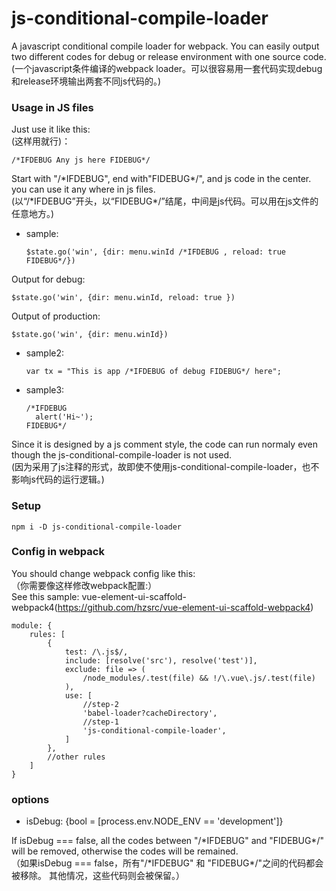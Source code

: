 # js-conditional-compile-loader

A javascript conditional compile loader for webpack. You can easily output two different codes for debug or release environment with one source code.    
(一个javascript条件编译的webpack loader。可以很容易用一套代码实现debug和release环境输出两套不同js代码的。)

### Usage in JS files
Just use it like this:    
(这样用就行)：

    /*IFDEBUG Any js here FIDEBUG*/

Start with "/\*IFDEBUG", end with"FIDEBUG\*/", and js code in the center. you can use it any where in js files.     
(以“/\*IFDEBUG”开头，以“FIDEBUG\*/”结尾，中间是js代码。可以用在js文件的任意地方。)

* sample:

 	  $state.go('win', {dir: menu.winId /*IFDEBUG , reload: true FIDEBUG*/})
	
Output for debug:

 	$state.go('win', {dir: menu.winId, reload: true })

Output of production:

	$state.go('win', {dir: menu.winId})
	
* sample2:

	  var tx = "This is app /*IFDEBUG of debug FIDEBUG*/ here";
* sample3:

	  /*IFDEBUG
	  	alert('Hi~');
	  FIDEBUG*/

Since it is designed by a js comment style, the code can run normaly even though the js-conditional-compile-loader is not used.    
(因为采用了js注释的形式，故即使不使用js-conditional-compile-loader，也不影响js代码的运行逻辑。)

### Setup
    npm i -D js-conditional-compile-loader

### Config in webpack
You should change webpack config like this:    
（你需要像这样修改webpack配置:）     
See this sample: vue-element-ui-scaffold-webpack4(https://github.com/hzsrc/vue-element-ui-scaffold-webpack4)

    module: {
        rules: [
            {
                test: /\.js$/,
                include: [resolve('src'), resolve('test')],
                exclude: file => (
                    /node_modules/.test(file) && !/\.vue\.js/.test(file)
                ),
                use: [
                    //step-2
                    'babel-loader?cacheDirectory',
                    //step-1
                    'js-conditional-compile-loader',
                ]
            },
            //other rules
        ]
    }

### options
- isDebug: {bool = [process.env.NODE_ENV == 'development']}

 If isDebug === false, all the codes between "/\*IFDEBUG" and "FIDEBUG\*/" will be removed, otherwise the codes will be remained.     
（如果isDebug === false，所有"/\*IFDEBUG" 和 "FIDEBUG\*/"之间的代码都会被移除。 其他情况，这些代码则会被保留。）

	
